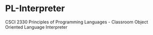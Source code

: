 # PL-Interpreter
CSCI 2330 Principles of Programming Languages - Classroom Object Oriented Language Interpreter
